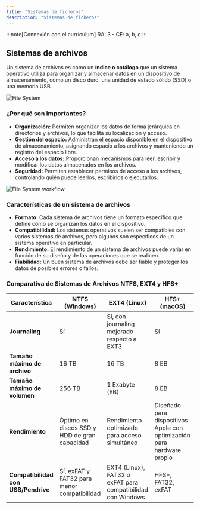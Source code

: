 ```yaml
---
title: "Sistemas de ficheros"
description: "Sistemas de ficheros"
---
```


:::note[Connexión con el currículum]
RA: 3 - CE: a, b, c
:::

## Sistemas de archivos

Un sistema de archivos es como un **índice o catálogo** que un sistema operativo utiliza para organizar y almacenar datos en un dispositivo de almacenamiento, como un disco duro, una unidad de estado sólido (SSD) o una memoria USB.

 ![File System](../../../../assets/ut3/file%20system%20general.png)

### ¿Por qué son importantes?

-   **Organización:** Permiten organizar los datos de forma jerárquica en directorios y archivos, lo que facilita su localización y acceso.
-   **Gestión del espacio:** Administran el espacio disponible en el dispositivo de almacenamiento, asignando espacio a los archivos y manteniendo un registro del espacio libre.
-   **Acceso a los datos:** Proporcionan mecanismos para leer, escribir y modificar los datos almacenados en los archivos.
-   **Seguridad:** Permiten establecer permisos de acceso a los archivos, controlando quién puede leerlos, escribirlos o ejecutarlos.
  
![File System workflow](../../../../assets/ut3/File-system-workflow.png)

### Características de un sistema de archivos

-   **Formato:** Cada sistema de archivos tiene un formato específico que define cómo se organizan los datos en el dispositivo.
-   **Compatibilidad:** Los sistemas operativos suelen ser compatibles con varios sistemas de archivos, pero algunos son específicos de un sistema operativo en particular.
-   **Rendimiento:** El rendimiento de un sistema de archivos puede variar en función de su diseño y de las operaciones que se realicen.
-   **Fiabilidad:** Un buen sistema de archivos debe ser fiable y proteger los datos de posibles errores o fallos.

### Comparativa de Sistemas de Archivos NTFS, EXT4 y HFS+

| Característica                      | NTFS (Windows)                                                               | EXT4 (Linux)                                                                   | HFS+ (macOS)                                                           |
| ----------------------------------- | ---------------------------------------------------------------------------- | ------------------------------------------------------------------------------ | ---------------------------------------------------------------------- |
| **Journaling**                      | Sí                                                                           | Sí, con journaling mejorado respecto a EXT3                                    | Sí                                                                     |
| **Tamaño máximo de archivo**        | 16 TB                                                                        | 16 TB                                                                          | 8 EB                                                                   |
| **Tamaño máximo de volumen**        | 256 TB                                                                       | 1 Exabyte (EB)                                                                 | 8 EB                                                                   |
| **Rendimiento**                     | Óptimo en discos SSD y HDD de gran capacidad                                 | Rendimiento optimizado para acceso simultáneo                                  | Diseñado para dispositivos Apple con optimización para hardware propio |
| **Compatibilidad con USB/Pendrive** | Sí, exFAT y FAT32 para menor compatibilidad                                  | EXT4 (Linux), FAT32 o exFAT para compatibilidad con Windows                    | HFS+, FAT32, exFAT                                                     |
